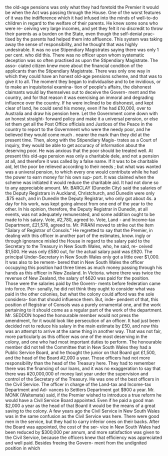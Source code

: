 the old-age pensions was only what they had foretold the Premier it would be when the Act was passing through the House. One of the worst features of it was the indifference which it had infused into the minds of well-to-do children in regard to the welfare of their parents. He knew some sons who were re- ceiving very large incomes, and yet they felt it no discredit to throw their parents as a burden on the State, even though the self-denial prac- tised by the parents had helped them into affluence. This system was taking away the sense of responsibility, and he thought that was highly undesirable. It was no use Stipendiary Magistrates saying there was only 1 per cent. who did this. There was no officer upon whom systematic deception was so often practised as upon the Stipendiary Magistrate. The asso- ciated citizen knew more about the financial condition of the applicants than the Stipendiary Magistrate. There was only one way in which they could have an honest old-age pensions scheme, and that was to give it to all. The moment they began to individualise and to be invidious, or to make an inquisitorial examina- tion of people's affairs, the dishonest claimants would lay themselves out to deceive the Govern- ment and the country, and for that reason it was exercising an immoral and degrading influence over the country. If he were inclined to be dishonest, and kept clear of land, he could send his money, even if he had £10,000, over to Australia and draw his pension here. Let the Government come down with an honest straight- forward policy and make it a universal pension, or else let them get all the Post Office officials and Justices of the Peace in the country to report to the Government who were the needy poor, and he believed they would come much . nearer the mark than they did at the present time. Then, along with the Stipendiary Magis- trates as a Court of inquiry, they would be able to get accuracy of information about the deserving poor. He was anxious that the poor should be treated well. At present this old-age pension was only a charitable dele, and not a pension at all, and therefore it was called by a false name. If it was to be charitable aid, let the poor be relieved according to their needs ; but what was wanted was a univeral pension, to which every one would contribute while he had the power to earn money for his own sup- port. It was claimed when the scheme was initiated it would reduce the charitable aid. It had not done so to any appreciable amount. Mr. BARCLAY (Dunedin City) said the salaries of the Deputy Registrars in Auckland, Christchurch, and Dunedin were only .$75 each, and in Dunedin the Deputy Registrar, who only got about 4s. a day for his work, was kept going almost from one end of the year to the other. In his opinion, therefore, the Deputy Registrar in Dunedin, at all events, was not adequately remunerated, and some addition ought to be made to his salary. Vote, #2,780, agreed to. Vote, Land - and Income-tax Department, £21,576, agreed to. Mr. PIRANI moved to strike out the item "Salary of Registrar of Consols." He regretted to say that the Premier, in dealing with this officer in another part of the estimates, know. ingly or through ignorance misled the House in regard to the salary paid to the Secretary to the Treasury in New South Wales, who, he said, re- ceived $1,500. He was only £580 out, for the actual salary paid was £920. The principal Under-Secretary in New South Wales only got a little over $1,000. It was also to be remem- bered that in New South Wales the officer occupying this position had three times as much money passing through his hands as this officer in New Zealand. In Victoria. where there was twice the revenue of New Zealand, the salary of ₺620 was paid for the position. Those were the salaries paid by the Govern- ments before federation came into force. Per- sonally, he did not think they ought to consider what was paid in the other colonies, but what the colony could afford was the sole considera- tion that should influence them. But, inde- pendent of that, this position of Registrar of Consols was a purely ornamental one, and the work pertaining to it should come as a regular part of the work of the department. Mr. SEDDON hoped the honourable member would not press the amendment, for it would look like persecution of an officer. It had just been decided not to reduce his salary in the main estimate by £50, and now this was an attempt to arrive at the same thing in another way. That was not fair, more particularly as this officer was one of the most deserving in the colony, and one who had most important duties to perform. The honourable member did not tell the Committee that in New South Wales they had a Public Service Board, and he thought the junior on that Board got £1,500, and the head of the Board #2,000 a year. Those officers had not more responsibility than the head of the Treasury here. They had to remember there was the financing of our loans, and it was no exaggeration to say that there was #20,000,000 of money last year under the supervision and control of the Secretary of the Treasury. He was one of the best officers in the Civil Service. The officer in charge of the Land-tax and Income-tax Department and Ad- vances to Settlers Department got $900 a year. Mr. MONK (Waitemata) said, if the Premier wished to introduce a true reform he would have a Civil Service Board appointed. Even if he paid a good man $2,000 a year as the head of that Board it would be the means of a great saving to the colony. A few years ago the Civil Service in New South Wales was in the same confusion as the Civil Service was here. There were good men in the service, but they had to carry inferior ones on their backs. After the Board was appointed, the cost of the ser- vice in New South Wales had been reduced by $300,000 per annum, and more satisfaction was given to the Civil Service, because the officers knew that efficiency was appreciated and well paid. Besides freeing the Govern- ment from the undignited position in which 